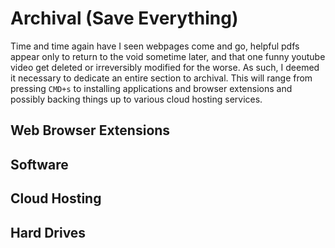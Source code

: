 # Archival (Save Everything)

Time and time again have I seen webpages come and go, helpful pdfs appear only to return to the void 
sometime later, and that one funny youtube video get deleted or irreversibly modified for the worse. As
such, I deemed it necessary to dedicate an entire section to archival. This will range from pressing
`CMD+s` to installing applications and browser extensions and possibly backing things up to various 
cloud hosting services.

## Web Browser Extensions

## Software

## Cloud Hosting

## Hard Drives
